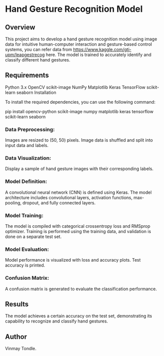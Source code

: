 # Hand Gesture Recognition Model

## Overview
This project aims to develop a hand gesture recognition model using image data for intuitive human-computer interaction and gesture-based control systems, you can refer data from https://www.kaggle.com/gti-upm/leapgestrecog here. The model is trained to accurately identify and classify different hand gestures.

## Requirements
Python 3.x
OpenCV
scikit-image
NumPy
Matplotlib
Keras
TensorFlow
scikit-learn
seaborn
Installation

To install the required dependencies, you can use the following command:

pip install opencv-python scikit-image numpy matplotlib keras tensorflow scikit-learn seaborn

### Data Preprocessing:

Images are resized to (50, 50) pixels.
Image data is shuffled and split into input data and labels.

### Data Visualization:

Display a sample of hand gesture images with their corresponding labels.

### Model Definition:

A convolutional neural network (CNN) is defined using Keras.
The model architecture includes convolutional layers, activation functions, max-pooling, dropout, and fully connected layers.

### Model Training:

The model is compiled with categorical crossentropy loss and RMSprop optimizer.
Training is performed using the training data, and validation is done on a separate test set.

### Model Evaluation:

Model performance is visualized with loss and accuracy plots.
Test accuracy is printed.

### Confusion Matrix:

A confusion matrix is generated to evaluate the classification performance.

## Results
The model achieves a certain accuracy on the test set, demonstrating its capability to recognize and classify hand gestures.

## Author
Vinmay Tondle.
